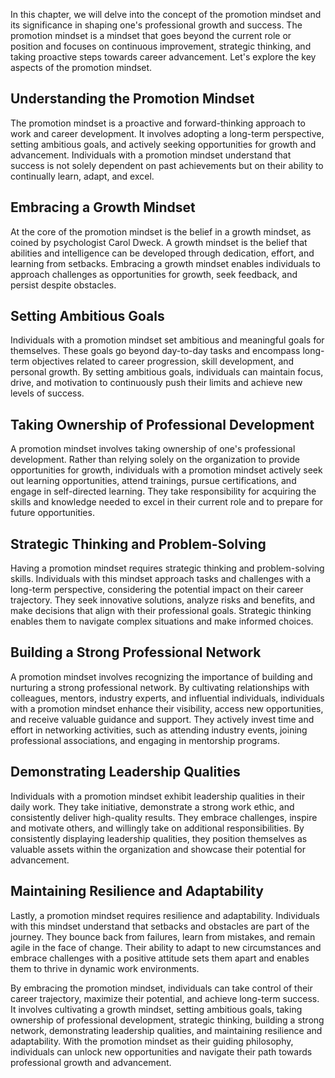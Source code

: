 
In this chapter, we will delve into the concept of the promotion mindset and its significance in shaping one's professional growth and success. The promotion mindset is a mindset that goes beyond the current role or position and focuses on continuous improvement, strategic thinking, and taking proactive steps towards career advancement. Let's explore the key aspects of the promotion mindset.

**Understanding the Promotion Mindset**
---------------------------------------

The promotion mindset is a proactive and forward-thinking approach to work and career development. It involves adopting a long-term perspective, setting ambitious goals, and actively seeking opportunities for growth and advancement. Individuals with a promotion mindset understand that success is not solely dependent on past achievements but on their ability to continually learn, adapt, and excel.

**Embracing a Growth Mindset**
------------------------------

At the core of the promotion mindset is the belief in a growth mindset, as coined by psychologist Carol Dweck. A growth mindset is the belief that abilities and intelligence can be developed through dedication, effort, and learning from setbacks. Embracing a growth mindset enables individuals to approach challenges as opportunities for growth, seek feedback, and persist despite obstacles.

**Setting Ambitious Goals**
---------------------------

Individuals with a promotion mindset set ambitious and meaningful goals for themselves. These goals go beyond day-to-day tasks and encompass long-term objectives related to career progression, skill development, and personal growth. By setting ambitious goals, individuals can maintain focus, drive, and motivation to continuously push their limits and achieve new levels of success.

**Taking Ownership of Professional Development**
------------------------------------------------

A promotion mindset involves taking ownership of one's professional development. Rather than relying solely on the organization to provide opportunities for growth, individuals with a promotion mindset actively seek out learning opportunities, attend trainings, pursue certifications, and engage in self-directed learning. They take responsibility for acquiring the skills and knowledge needed to excel in their current role and to prepare for future opportunities.

**Strategic Thinking and Problem-Solving**
------------------------------------------

Having a promotion mindset requires strategic thinking and problem-solving skills. Individuals with this mindset approach tasks and challenges with a long-term perspective, considering the potential impact on their career trajectory. They seek innovative solutions, analyze risks and benefits, and make decisions that align with their professional goals. Strategic thinking enables them to navigate complex situations and make informed choices.

**Building a Strong Professional Network**
------------------------------------------

A promotion mindset involves recognizing the importance of building and nurturing a strong professional network. By cultivating relationships with colleagues, mentors, industry experts, and influential individuals, individuals with a promotion mindset enhance their visibility, access new opportunities, and receive valuable guidance and support. They actively invest time and effort in networking activities, such as attending industry events, joining professional associations, and engaging in mentorship programs.

**Demonstrating Leadership Qualities**
--------------------------------------

Individuals with a promotion mindset exhibit leadership qualities in their daily work. They take initiative, demonstrate a strong work ethic, and consistently deliver high-quality results. They embrace challenges, inspire and motivate others, and willingly take on additional responsibilities. By consistently displaying leadership qualities, they position themselves as valuable assets within the organization and showcase their potential for advancement.

**Maintaining Resilience and Adaptability**
-------------------------------------------

Lastly, a promotion mindset requires resilience and adaptability. Individuals with this mindset understand that setbacks and obstacles are part of the journey. They bounce back from failures, learn from mistakes, and remain agile in the face of change. Their ability to adapt to new circumstances and embrace challenges with a positive attitude sets them apart and enables them to thrive in dynamic work environments.

By embracing the promotion mindset, individuals can take control of their career trajectory, maximize their potential, and achieve long-term success. It involves cultivating a growth mindset, setting ambitious goals, taking ownership of professional development, strategic thinking, building a strong network, demonstrating leadership qualities, and maintaining resilience and adaptability. With the promotion mindset as their guiding philosophy, individuals can unlock new opportunities and navigate their path towards professional growth and advancement.
